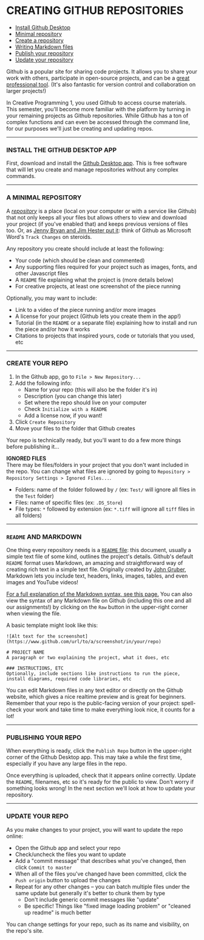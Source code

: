 # CREATING GITHUB REPOSITORIES  
 
* [Install Github Desktop](#install-the-github-desktop-app)  
* [Minimal repository](#a-minimal-repository)  
* [Create a repository](#create-your-repo)  
* [Writing Markdown files](#readme-and-markdown)  
* [Publish your repository](#publishing-your-repo)  
* [Update your repository](#update-your-repo)  

Github is a popular site for sharing code projects. It allows you to share your work with others, participate in open-source projects, and can be a [great professional tool](https://happygitwithr.com/big-picture.html#what-is-the-payoff). (It's also fantastic for version control and collaboration on larger projects!)

In Creative Programming 1, you used Github to access course materials. This semester, you'll become more familiar with the platform by turning in your remaining projects as Github repositories. While Github has a ton of complex functions and can even be accessed through the command line, for our purposes we'll just be creating and updating repos.

***

### INSTALL THE GITHUB DESKTOP APP  

First, download and install the [Github Desktop app](https://desktop.github.com/). This is free software that will let you create and manage repositories without any complex commands.

***

### A MINIMAL REPOSITORY  

A [*repository*](https://en.wikipedia.org/wiki/Repository_(version_control)) is a place (local on your computer or with a service like Github) that not only keeps all your files but allows others to view and download your project (if you've enabled that) and keeps previous versions of files too. Or, as [Jenny Bryan and Jim Hester put it](https://happygitwithr.com/big-picture.html): think of Github as Microsoft Word's `Track Changes` on steroids.

Any repository you create should include at least the following:  

* Your code (which should be clean and commented)  
* Any supporting files required for your project such as images, fonts, and other Javascript files  
* A `README` file explaining what the project is (more details below)  
* For creative projects, at least one screenshot of the piece running  

Optionally, you may want to include:  

* Link to a video of the piece running and/or more images  
* A license for your project (Github lets you create them in the app!)  
* Tutorial (in the `README` or a separate file) explaining how to install and run the piece and/or how it works  
* Citations to projects that inspired yours, code or tutorials that you used, etc  

***

### CREATE YOUR REPO  

1. In the Github app, go to `File > New Repository...`  
2. Add the following info:  
	* Name for your repo (this will also be the folder it's in)  
	* Description (you can change this later)  
	* Set where the repo should live on your computer  
	* Check `Initialize with a README`  
	* Add a license now, if you want!  
3. Click `Create Repository`  
4. Move your files to the folder that Github creates  

Your repo is technically ready, but you'll want to do a few more things before publishing it...

**IGNORED FILES**  
There may be files/folders in your project that you don't want included in the repo. You can change what files are ignored by going to `Repository > Repository Settings > Ignored Files...`.

* Folders: name of the folder followed by `/` (ex: `Test/` will ignore all files in the `Test` folder)  
* Files: name of specific files (ex: `.DS_Store`)  
* File types: `*` followed by extension (ex: `*.tiff` will ignore all `tiff` files in all folders)  

***

### `README` AND MARKDOWN  
One thing every repository needs is a [`README` file](https://en.wikipedia.org/wiki/README): this document, usually a simple text file of some kind, outlines the project's details. Github's default `README` format uses Markdown, an amazing and straightforward way of creating rich text in a simple text file. Originally created by [John Gruber](https://en.wikipedia.org/wiki/John_Gruber), Markdown lets you include text, headers, links, images, tables, and even images and YouTube videos!

[For a full explanation of the Markdown syntax, see this page.](https://github.com/adam-p/markdown-here/wiki/Markdown-Cheatsheet) You can also view the syntax of any Markdown file on Github (including this one and all our assignments!) by clicking on the `Raw` button in the upper-right corner when viewing the file.

A basic template might look like this:  

    ![Alt text for the screenshot](https://www.github.com/url/to/a/screenshot/in/your/repo)  

    # PROJECT NAME  
    A paragraph or two explaining the project, what it does, etc

    ### INSTRUCTIONS, ETC  
    Optionally, include sections like instructions to run the piece, install diagrams, required code libraries, etc

You can edit Markdown files in any text editor or directly on the Github website, which gives a nice realtime preview and is great for beginners. Remember that your repo is the public-facing version of your project: spell-check your work and take time to make everything look nice, it counts for a lot!

***

### PUBLISHING YOUR REPO  
When everything is ready, click the `Publish Repo` button in the upper-right corner of the Github Desktop app. This may take a while the first time, especially if you have any large files in the repo.

Once everything is uploaded, check that it appears online correctly. Update the `README`, filenames, etc so it's ready for the public to view. Don't worry if something looks wrong! In the next section we'll look at how to update your repository.

***

### UPDATE YOUR REPO  

As you make changes to your project, you will want to update the repo online:

* Open the Github app and select your repo  
* Check/uncheck the files you want to update  
* Add a "commit message" that describes what you've changed, then click `Commit to master`  
* When all of the files you've changed have been committed, click the `Push origin` button to upload the changes  
* Repeat for any other changes – you can batch multiple files under the same update but generally it's better to chunk them by type  
	* Don't include generic commit messages like "update"  
	* Be specific! Things like "fixed image loading problem" or "cleaned up readme" is much better  

You can change settings for your repo, such as its name and visibility, on the repo's site.

